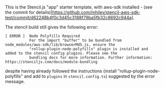 This is the Stencil.js "app" starter template, with aws-sdk installed - (see the commit for details)[https://github.com/mhiley/stencil-aws-sdk-test/commit/d62248b4f0c3d45c3188f79ba5fb32c8692c944a].

The stencil build still gives the following error:

```
[ ERROR ]  Node Polyfills Required
           For the import "buffer" to be bundled from node_modules/aws-sdk/lib/browserMd5.js, ensure the
           "rollup-plugin-node-polyfills" plugin is installed and added to the stencil config plugins. Please see the
           bundling docs for more information. Further information: https://stenciljs.com/docs/module-bundling
```

despite having already followed the instructions (install "rollup-plugin-node-polyfills" and add to `plugins` in `stencil.config.ts`) suggested by the error message.
